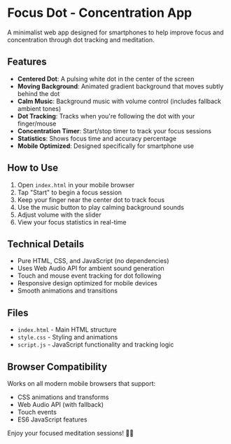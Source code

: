 # Focus Dot - Concentration App

A minimalist web app designed for smartphones to help improve focus and concentration through dot tracking and meditation.

## Features

- **Centered Dot**: A pulsing white dot in the center of the screen
- **Moving Background**: Animated gradient background that moves subtly behind the dot
- **Calm Music**: Background music with volume control (includes fallback ambient tones)
- **Dot Tracking**: Tracks when you're following the dot with your finger/mouse
- **Concentration Timer**: Start/stop timer to track your focus sessions
- **Statistics**: Shows focus time and accuracy percentage
- **Mobile Optimized**: Designed specifically for smartphone use

## How to Use

1. Open `index.html` in your mobile browser
2. Tap "Start" to begin a focus session
3. Keep your finger near the center dot to track focus
4. Use the music button to play calming background sounds
5. Adjust volume with the slider
6. View your focus statistics in real-time

## Technical Details

- Pure HTML, CSS, and JavaScript (no dependencies)
- Uses Web Audio API for ambient sound generation
- Touch and mouse event tracking for dot following
- Responsive design optimized for mobile devices
- Smooth animations and transitions

## Files

- `index.html` - Main HTML structure
- `style.css` - Styling and animations
- `script.js` - JavaScript functionality and tracking logic

## Browser Compatibility

Works on all modern mobile browsers that support:
- CSS animations and transforms
- Web Audio API (with fallback)
- Touch events
- ES6 JavaScript features

Enjoy your focused meditation sessions! 🧘‍♂️

